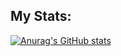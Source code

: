 ## My Stats:
[![Anurag's GitHub stats](https://github-readme-stats.vercel.app/api?username=brandonrdug&show_icons=true&theme=dracula)](https://github.com/anuraghazra/github-readme-stats)
